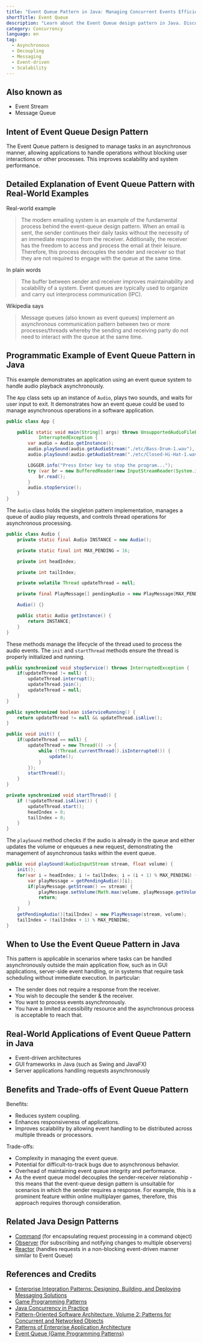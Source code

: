 ```yaml
---
title: "Event Queue Pattern in Java: Managing Concurrent Events Efficiently"
shortTitle: Event Queue
description: "Learn about the Event Queue design pattern in Java. Discover its best practices, examples, and how to implement it effectively in your Java projects."
category: Concurrency
language: en
tag:
  - Asynchronous
  - Decoupling
  - Messaging
  - Event-driven
  - Scalability
---
```


## Also known as

* Event Stream
* Message Queue

## Intent of Event Queue Design Pattern

The Event Queue pattern is designed to manage tasks in an asynchronous manner, allowing applications to handle operations without blocking user interactions or other processes. This improves scalability and system performance.

## Detailed Explanation of Event Queue Pattern with Real-World Examples

Real-world example

> The modern emailing system is an example of the fundamental process behind the event-queue design pattern. When an email is sent, the sender continues their daily tasks without the necessity of an immediate response from the receiver. Additionally, the receiver has the freedom to access and process the email at their leisure. Therefore, this process decouples the sender and receiver so that they are not required to engage with the queue at the same time.

In plain words

> The buffer between sender and receiver improves maintainability and scalability of a system. Event queues are typically used to organize and carry out interprocess communication (IPC).

Wikipedia says

> Message queues (also known as event queues) implement an asynchronous communication pattern between two or more processes/threads whereby the sending and receiving party do not need to interact with the queue at the same time.

## Programmatic Example of Event Queue Pattern in Java

This example demonstrates an application using an event queue system to handle audio playback asynchronously.

The `App` class sets up an instance of `Audio`, plays two sounds, and waits for user input to exit. It demonstrates how an event queue could be used to manage asynchronous operations in a software application.

```java
public class App {

    public static void main(String[] args) throws UnsupportedAudioFileException, IOException,
            InterruptedException {
        var audio = Audio.getInstance();
        audio.playSound(audio.getAudioStream("./etc/Bass-Drum-1.wav"), -10.0f);
        audio.playSound(audio.getAudioStream("./etc/Closed-Hi-Hat-1.wav"), -8.0f);

        LOGGER.info("Press Enter key to stop the program...");
        try (var br = new BufferedReader(new InputStreamReader(System.in))) {
            br.read();
        }
        audio.stopService();
    }
}
```

The `Audio` class holds the singleton pattern implementation, manages a queue of audio play requests, and controls thread operations for asynchronous processing.

```java
public class Audio {
    private static final Audio INSTANCE = new Audio();

    private static final int MAX_PENDING = 16;

    private int headIndex;

    private int tailIndex;

    private volatile Thread updateThread = null;

    private final PlayMessage[] pendingAudio = new PlayMessage[MAX_PENDING];

    Audio() {}

    public static Audio getInstance() {
        return INSTANCE;
    }
}
```

These methods manage the lifecycle of the thread used to process the audio events. The `init` and `startThread` methods ensure the thread is properly initialized and running.

```java
public synchronized void stopService() throws InterruptedException {
    if(updateThread != null) {
        updateThread.interrupt();
        updateThread.join();
        updateThread = null;
    }
}

public synchronized boolean isServiceRunning() {
    return updateThread != null && updateThread.isAlive();
}

public void init() {
    if(updateThread == null) {
        updateThread = new Thread(() -> {
            while (!Thread.currentThread().isInterrupted()) {
                update();
            }
        });
        startThread();
    }
}

private synchronized void startThread() {
    if (!updateThread.isAlive()) {
        updateThread.start();
        headIndex = 0;
        tailIndex = 0;
    }
}
```

The `playSound` method checks if the audio is already in the queue and either updates the volume or enqueues a new request, demonstrating the management of asynchronous tasks within the event queue.

```java
public void playSound(AudioInputStream stream, float volume) {
    init();
    for(var i = headIndex; i != tailIndex; i = (i + 1) % MAX_PENDING) {
        var playMessage = getPendingAudio()[i];
        if(playMessage.getStream() == stream) {
            playMessage.setVolume(Math.max(volume, playMessage.getVolume()));
            return;
        }
    }
    getPendingAudio()[tailIndex] = new PlayMessage(stream, volume);
    tailIndex = (tailIndex + 1) % MAX_PENDING;
}
```

## When to Use the Event Queue Pattern in Java

This pattern is applicable in scenarios where tasks can be handled asynchronously outside the main application flow, such as in GUI applications, server-side event handling, or in systems that require task scheduling without immediate execution. In particular:

* The sender does not require a response from the receiver.
* You wish to decouple the sender & the receiver.
* You want to process events asynchronously.
* You have a limited accessibility resource and the asynchronous process is acceptable to reach that.

## Real-World Applications of Event Queue Pattern in Java

* Event-driven architectures
* GUI frameworks in Java (such as Swing and JavaFX)
* Server applications handling requests asynchronously

## Benefits and Trade-offs of Event Queue Pattern

Benefits:

* Reduces system coupling.
* Enhances responsiveness of applications.
* Improves scalability by allowing event handling to be distributed across multiple threads or processors.

Trade-offs:

* Complexity in managing the event queue.
* Potential for difficult-to-track bugs due to asynchronous behavior.
* Overhead of maintaining event queue integrity and performance.
* As the event queue model decouples the sender-receiver relationship - this means that the event-queue design pattern is unsuitable for scenarios in which the sender requires a response. For example, this is a prominent feature within online multiplayer games, therefore, this approach requires thorough consideration.

## Related Java Design Patterns

* [Command](https://java-design-patterns.com/patterns/command/) (for encapsulating request processing in a command object)
* [Observer](https://java-design-patterns.com/patterns/observer/) (for subscribing and notifying changes to multiple observers)
* [Reactor](https://java-design-patterns.com/patterns/reactor/) (handles requests in a non-blocking event-driven manner similar to Event Queue)

## References and Credits

* [Enterprise Integration Patterns: Designing, Building, and Deploying Messaging Solutions](https://amzn.to/3xzSlC2)
* [Game Programming Patterns](https://amzn.to/3K96fOn)
* [Java Concurrency in Practice](https://amzn.to/3Ji16mX)
* [Pattern-Oriented Software Architecture, Volume 2: Patterns for Concurrent and Networked Objects](https://amzn.to/3U2hlcy)
* [Patterns of Enterprise Application Architecture](https://amzn.to/3xtVtPJ)
* [Event Queue (Game Programming Patterns)](http://gameprogrammingpatterns.com/event-queue.html)

